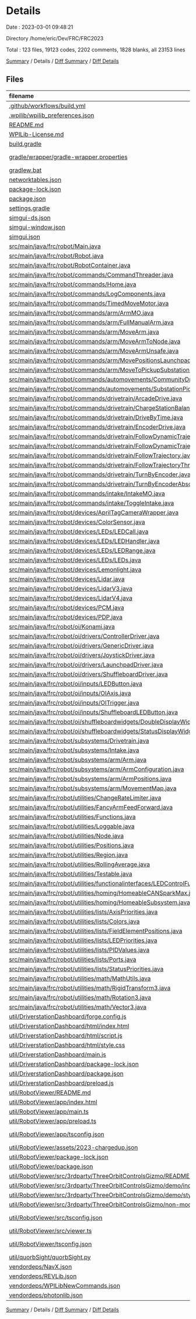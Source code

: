# Details

Date : 2023-03-01 09:48:21

Directory /home/eric/Dev/FRC/FRC2023

Total : 123 files,  19123 codes, 2202 comments, 1828 blanks, all 23153 lines

[Summary](results.md) / Details / [Diff Summary](diff.md) / [Diff Details](diff-details.md)

## Files
| filename | language | code | comment | blank | total |
| :--- | :--- | ---: | ---: | ---: | ---: |
| [.github/workflows/build.yml](/.github/workflows/build.yml) | YAML | 18 | 12 | 9 | 39 |
| [.wpilib/wpilib_preferences.json](/.wpilib/wpilib_preferences.json) | JSON | 6 | 0 | 0 | 6 |
| [README.md](/README.md) | Markdown | 36 | 0 | 13 | 49 |
| [WPILib-License.md](/WPILib-License.md) | Markdown | 22 | 0 | 3 | 25 |
| [build.gradle](/build.gradle) | Groovy | 60 | 19 | 21 | 100 |
| [gradle/wrapper/gradle-wrapper.properties](/gradle/wrapper/gradle-wrapper.properties) | Java Properties | 5 | 0 | 1 | 6 |
| [gradlew.bat](/gradlew.bat) | Batch | 70 | 0 | 22 | 92 |
| [networktables.json](/networktables.json) | JSON | 1 | 0 | 1 | 2 |
| [package-lock.json](/package-lock.json) | JSON | 6 | 0 | 1 | 7 |
| [package.json](/package.json) | JSON | 1 | 0 | 1 | 2 |
| [settings.gradle](/settings.gradle) | Groovy | 26 | 0 | 2 | 28 |
| [simgui-ds.json](/simgui-ds.json) | JSON | 134 | 0 | 1 | 135 |
| [simgui-window.json](/simgui-window.json) | JSON | 121 | 0 | 1 | 122 |
| [simgui.json](/simgui.json) | JSON | 68 | 0 | 1 | 69 |
| [src/main/java/frc/robot/Main.java](/src/main/java/frc/robot/Main.java) | Java | 8 | 3 | 5 | 16 |
| [src/main/java/frc/robot/Robot.java](/src/main/java/frc/robot/Robot.java) | Java | 79 | 3 | 19 | 101 |
| [src/main/java/frc/robot/RobotContainer.java](/src/main/java/frc/robot/RobotContainer.java) | Java | 216 | 18 | 58 | 292 |
| [src/main/java/frc/robot/commands/CommandThreader.java](/src/main/java/frc/robot/commands/CommandThreader.java) | Java | 68 | 38 | 24 | 130 |
| [src/main/java/frc/robot/commands/Home.java](/src/main/java/frc/robot/commands/Home.java) | Java | 75 | 3 | 17 | 95 |
| [src/main/java/frc/robot/commands/LogComponents.java](/src/main/java/frc/robot/commands/LogComponents.java) | Java | 67 | 9 | 23 | 99 |
| [src/main/java/frc/robot/commands/TimedMoveMotor.java](/src/main/java/frc/robot/commands/TimedMoveMotor.java) | Java | 34 | 0 | 9 | 43 |
| [src/main/java/frc/robot/commands/arm/ArmMO.java](/src/main/java/frc/robot/commands/arm/ArmMO.java) | Java | 115 | 1 | 19 | 135 |
| [src/main/java/frc/robot/commands/arm/FullManualArm.java](/src/main/java/frc/robot/commands/arm/FullManualArm.java) | Java | 67 | 10 | 10 | 87 |
| [src/main/java/frc/robot/commands/arm/MoveArm.java](/src/main/java/frc/robot/commands/arm/MoveArm.java) | Java | 58 | 9 | 17 | 84 |
| [src/main/java/frc/robot/commands/arm/MoveArmToNode.java](/src/main/java/frc/robot/commands/arm/MoveArmToNode.java) | Java | 59 | 7 | 15 | 81 |
| [src/main/java/frc/robot/commands/arm/MoveArmUnsafe.java](/src/main/java/frc/robot/commands/arm/MoveArmUnsafe.java) | Java | 58 | 10 | 15 | 83 |
| [src/main/java/frc/robot/commands/arm/MovePositionsLaunchpad.java](/src/main/java/frc/robot/commands/arm/MovePositionsLaunchpad.java) | Java | 140 | 9 | 23 | 172 |
| [src/main/java/frc/robot/commands/arm/MoveToPickupSubstation.java](/src/main/java/frc/robot/commands/arm/MoveToPickupSubstation.java) | Java | 75 | 7 | 17 | 99 |
| [src/main/java/frc/robot/commands/automovements/CommunityDropOff.java](/src/main/java/frc/robot/commands/automovements/CommunityDropOff.java) | Java | 99 | 4 | 11 | 114 |
| [src/main/java/frc/robot/commands/automovements/SubstationPickup.java](/src/main/java/frc/robot/commands/automovements/SubstationPickup.java) | Java | 78 | 1 | 8 | 87 |
| [src/main/java/frc/robot/commands/drivetrain/ArcadeDrive.java](/src/main/java/frc/robot/commands/drivetrain/ArcadeDrive.java) | Java | 144 | 27 | 38 | 209 |
| [src/main/java/frc/robot/commands/drivetrain/ChargeStationBalance.java](/src/main/java/frc/robot/commands/drivetrain/ChargeStationBalance.java) | Java | 47 | 0 | 13 | 60 |
| [src/main/java/frc/robot/commands/drivetrain/DriveByTime.java](/src/main/java/frc/robot/commands/drivetrain/DriveByTime.java) | Java | 44 | 9 | 9 | 62 |
| [src/main/java/frc/robot/commands/drivetrain/EncoderDrive.java](/src/main/java/frc/robot/commands/drivetrain/EncoderDrive.java) | Java | 43 | 24 | 14 | 81 |
| [src/main/java/frc/robot/commands/drivetrain/FollowDynamicTrajectory.java](/src/main/java/frc/robot/commands/drivetrain/FollowDynamicTrajectory.java) | Java | 92 | 34 | 28 | 154 |
| [src/main/java/frc/robot/commands/drivetrain/FollowDynamicTrajectoryThreaded.java](/src/main/java/frc/robot/commands/drivetrain/FollowDynamicTrajectoryThreaded.java) | Java | 89 | 34 | 28 | 151 |
| [src/main/java/frc/robot/commands/drivetrain/FollowTrajectory.java](/src/main/java/frc/robot/commands/drivetrain/FollowTrajectory.java) | Java | 46 | 10 | 14 | 70 |
| [src/main/java/frc/robot/commands/drivetrain/FollowTrajectoryThreaded.java](/src/main/java/frc/robot/commands/drivetrain/FollowTrajectoryThreaded.java) | Java | 65 | 21 | 22 | 108 |
| [src/main/java/frc/robot/commands/drivetrain/TurnByEncoder.java](/src/main/java/frc/robot/commands/drivetrain/TurnByEncoder.java) | Java | 11 | 9 | 5 | 25 |
| [src/main/java/frc/robot/commands/drivetrain/TurnByEncoderAbsolute.java](/src/main/java/frc/robot/commands/drivetrain/TurnByEncoderAbsolute.java) | Java | 41 | 12 | 17 | 70 |
| [src/main/java/frc/robot/commands/intake/IntakeMO.java](/src/main/java/frc/robot/commands/intake/IntakeMO.java) | Java | 27 | 0 | 7 | 34 |
| [src/main/java/frc/robot/commands/intake/ToggleIntake.java](/src/main/java/frc/robot/commands/intake/ToggleIntake.java) | Java | 65 | 7 | 17 | 89 |
| [src/main/java/frc/robot/devices/AprilTagCameraWrapper.java](/src/main/java/frc/robot/devices/AprilTagCameraWrapper.java) | Java | 47 | 30 | 14 | 91 |
| [src/main/java/frc/robot/devices/ColorSensor.java](/src/main/java/frc/robot/devices/ColorSensor.java) | Java | 134 | 56 | 26 | 216 |
| [src/main/java/frc/robot/devices/LEDs/LEDCall.java](/src/main/java/frc/robot/devices/LEDs/LEDCall.java) | Java | 132 | 74 | 33 | 239 |
| [src/main/java/frc/robot/devices/LEDs/LEDHandler.java](/src/main/java/frc/robot/devices/LEDs/LEDHandler.java) | Java | 4 | 3 | 2 | 9 |
| [src/main/java/frc/robot/devices/LEDs/LEDRange.java](/src/main/java/frc/robot/devices/LEDs/LEDRange.java) | Java | 54 | 31 | 13 | 98 |
| [src/main/java/frc/robot/devices/LEDs/LEDs.java](/src/main/java/frc/robot/devices/LEDs/LEDs.java) | Java | 76 | 41 | 25 | 142 |
| [src/main/java/frc/robot/devices/Lemonlight.java](/src/main/java/frc/robot/devices/Lemonlight.java) | Java | 127 | 87 | 36 | 250 |
| [src/main/java/frc/robot/devices/Lidar.java](/src/main/java/frc/robot/devices/Lidar.java) | Java | 9 | 11 | 5 | 25 |
| [src/main/java/frc/robot/devices/LidarV3.java](/src/main/java/frc/robot/devices/LidarV3.java) | Java | 98 | 29 | 25 | 152 |
| [src/main/java/frc/robot/devices/LidarV4.java](/src/main/java/frc/robot/devices/LidarV4.java) | Java | 106 | 49 | 35 | 190 |
| [src/main/java/frc/robot/devices/PCM.java](/src/main/java/frc/robot/devices/PCM.java) | Java | 113 | 37 | 33 | 183 |
| [src/main/java/frc/robot/devices/PDP.java](/src/main/java/frc/robot/devices/PDP.java) | Java | 51 | 3 | 18 | 72 |
| [src/main/java/frc/robot/oi/Konami.java](/src/main/java/frc/robot/oi/Konami.java) | Java | 71 | 19 | 20 | 110 |
| [src/main/java/frc/robot/oi/drivers/ControllerDriver.java](/src/main/java/frc/robot/oi/drivers/ControllerDriver.java) | Java | 65 | 18 | 12 | 95 |
| [src/main/java/frc/robot/oi/drivers/GenericDriver.java](/src/main/java/frc/robot/oi/drivers/GenericDriver.java) | Java | 39 | 49 | 13 | 101 |
| [src/main/java/frc/robot/oi/drivers/JoystickDriver.java](/src/main/java/frc/robot/oi/drivers/JoystickDriver.java) | Java | 53 | 11 | 15 | 79 |
| [src/main/java/frc/robot/oi/drivers/LaunchpadDriver.java](/src/main/java/frc/robot/oi/drivers/LaunchpadDriver.java) | Java | 62 | 14 | 22 | 98 |
| [src/main/java/frc/robot/oi/drivers/ShuffleboardDriver.java](/src/main/java/frc/robot/oi/drivers/ShuffleboardDriver.java) | Java | 49 | 45 | 16 | 110 |
| [src/main/java/frc/robot/oi/inputs/LEDButton.java](/src/main/java/frc/robot/oi/inputs/LEDButton.java) | Java | 43 | 18 | 16 | 77 |
| [src/main/java/frc/robot/oi/inputs/OIAxis.java](/src/main/java/frc/robot/oi/inputs/OIAxis.java) | Java | 64 | 59 | 23 | 146 |
| [src/main/java/frc/robot/oi/inputs/OITrigger.java](/src/main/java/frc/robot/oi/inputs/OITrigger.java) | Java | 54 | 64 | 17 | 135 |
| [src/main/java/frc/robot/oi/inputs/ShuffleboardLEDButton.java](/src/main/java/frc/robot/oi/inputs/ShuffleboardLEDButton.java) | Java | 41 | 24 | 13 | 78 |
| [src/main/java/frc/robot/oi/shuffleboardwidgets/DoubleDisplayWidget.java](/src/main/java/frc/robot/oi/shuffleboardwidgets/DoubleDisplayWidget.java) | Java | 12 | 14 | 7 | 33 |
| [src/main/java/frc/robot/oi/shuffleboardwidgets/StatusDisplayWidget.java](/src/main/java/frc/robot/oi/shuffleboardwidgets/StatusDisplayWidget.java) | Java | 78 | 72 | 26 | 176 |
| [src/main/java/frc/robot/subsystems/Drivetrain.java](/src/main/java/frc/robot/subsystems/Drivetrain.java) | Java | 489 | 245 | 122 | 856 |
| [src/main/java/frc/robot/subsystems/Intake.java](/src/main/java/frc/robot/subsystems/Intake.java) | Java | 99 | 36 | 23 | 158 |
| [src/main/java/frc/robot/subsystems/arm/Arm.java](/src/main/java/frc/robot/subsystems/arm/Arm.java) | Java | 396 | 101 | 95 | 592 |
| [src/main/java/frc/robot/subsystems/arm/ArmConfiguration.java](/src/main/java/frc/robot/subsystems/arm/ArmConfiguration.java) | Java | 297 | 35 | 66 | 398 |
| [src/main/java/frc/robot/subsystems/arm/ArmPositions.java](/src/main/java/frc/robot/subsystems/arm/ArmPositions.java) | Java | 21 | 0 | 6 | 27 |
| [src/main/java/frc/robot/subsystems/arm/MovementMap.java](/src/main/java/frc/robot/subsystems/arm/MovementMap.java) | Java | 143 | 14 | 32 | 189 |
| [src/main/java/frc/robot/utilities/ChangeRateLimiter.java](/src/main/java/frc/robot/utilities/ChangeRateLimiter.java) | Java | 40 | 29 | 13 | 82 |
| [src/main/java/frc/robot/utilities/FancyArmFeedForward.java](/src/main/java/frc/robot/utilities/FancyArmFeedForward.java) | Java | 50 | 0 | 13 | 63 |
| [src/main/java/frc/robot/utilities/Functions.java](/src/main/java/frc/robot/utilities/Functions.java) | Java | 98 | 69 | 19 | 186 |
| [src/main/java/frc/robot/utilities/Loggable.java](/src/main/java/frc/robot/utilities/Loggable.java) | Java | 17 | 6 | 8 | 31 |
| [src/main/java/frc/robot/utilities/Node.java](/src/main/java/frc/robot/utilities/Node.java) | Java | 23 | 0 | 8 | 31 |
| [src/main/java/frc/robot/utilities/Positions.java](/src/main/java/frc/robot/utilities/Positions.java) | Java | 66 | 4 | 15 | 85 |
| [src/main/java/frc/robot/utilities/Region.java](/src/main/java/frc/robot/utilities/Region.java) | Java | 36 | 6 | 11 | 53 |
| [src/main/java/frc/robot/utilities/RollingAverage.java](/src/main/java/frc/robot/utilities/RollingAverage.java) | Java | 37 | 20 | 14 | 71 |
| [src/main/java/frc/robot/utilities/Testable.java](/src/main/java/frc/robot/utilities/Testable.java) | Java | 40 | 4 | 14 | 58 |
| [src/main/java/frc/robot/utilities/functionalinterfaces/LEDControlFunction.java](/src/main/java/frc/robot/utilities/functionalinterfaces/LEDControlFunction.java) | Java | 4 | 9 | 3 | 16 |
| [src/main/java/frc/robot/utilities/homing/HomeableCANSparkMax.java](/src/main/java/frc/robot/utilities/homing/HomeableCANSparkMax.java) | Java | 185 | 13 | 24 | 222 |
| [src/main/java/frc/robot/utilities/homing/HomeableSubsystem.java](/src/main/java/frc/robot/utilities/homing/HomeableSubsystem.java) | Java | 4 | 3 | 2 | 9 |
| [src/main/java/frc/robot/utilities/lists/AxisPriorities.java](/src/main/java/frc/robot/utilities/lists/AxisPriorities.java) | Java | 8 | 3 | 2 | 13 |
| [src/main/java/frc/robot/utilities/lists/Colors.java](/src/main/java/frc/robot/utilities/lists/Colors.java) | Java | 14 | 10 | 4 | 28 |
| [src/main/java/frc/robot/utilities/lists/FieldElementPositions.java](/src/main/java/frc/robot/utilities/lists/FieldElementPositions.java) | Java | 63 | 6 | 7 | 76 |
| [src/main/java/frc/robot/utilities/lists/LEDPriorities.java](/src/main/java/frc/robot/utilities/lists/LEDPriorities.java) | Java | 12 | 9 | 3 | 24 |
| [src/main/java/frc/robot/utilities/lists/PIDValues.java](/src/main/java/frc/robot/utilities/lists/PIDValues.java) | Java | 3 | 3 | 2 | 8 |
| [src/main/java/frc/robot/utilities/lists/Ports.java](/src/main/java/frc/robot/utilities/lists/Ports.java) | Java | 45 | 11 | 9 | 65 |
| [src/main/java/frc/robot/utilities/lists/StatusPriorities.java](/src/main/java/frc/robot/utilities/lists/StatusPriorities.java) | Java | 8 | 9 | 3 | 20 |
| [src/main/java/frc/robot/utilities/math/MathUtils.java](/src/main/java/frc/robot/utilities/math/MathUtils.java) | Java | 47 | 62 | 14 | 123 |
| [src/main/java/frc/robot/utilities/math/RigidTransform3.java](/src/main/java/frc/robot/utilities/math/RigidTransform3.java) | Java | 19 | 26 | 8 | 53 |
| [src/main/java/frc/robot/utilities/math/Rotation3.java](/src/main/java/frc/robot/utilities/math/Rotation3.java) | Java | 85 | 50 | 18 | 153 |
| [src/main/java/frc/robot/utilities/math/Vector3.java](/src/main/java/frc/robot/utilities/math/Vector3.java) | Java | 89 | 113 | 31 | 233 |
| [util/DriverstationDashboard/forge.config.js](/util/DriverstationDashboard/forge.config.js) | JavaScript | 22 | 0 | 1 | 23 |
| [util/DriverstationDashboard/html/index.html](/util/DriverstationDashboard/html/index.html) | HTML | 22 | 1 | 1 | 24 |
| [util/DriverstationDashboard/html/script.js](/util/DriverstationDashboard/html/script.js) | JavaScript | 66 | 1 | 15 | 82 |
| [util/DriverstationDashboard/html/style.css](/util/DriverstationDashboard/html/style.css) | CSS | 173 | 0 | 13 | 186 |
| [util/DriverstationDashboard/main.js](/util/DriverstationDashboard/main.js) | JavaScript | 39 | 0 | 8 | 47 |
| [util/DriverstationDashboard/package-lock.json](/util/DriverstationDashboard/package-lock.json) | JSON | 10,333 | 0 | 1 | 10,334 |
| [util/DriverstationDashboard/package.json](/util/DriverstationDashboard/package.json) | JSON | 45 | 0 | 1 | 46 |
| [util/DriverstationDashboard/preload.js](/util/DriverstationDashboard/preload.js) | JavaScript | 7 | 0 | 1 | 8 |
| [util/RobotViewer/README.md](/util/RobotViewer/README.md) | Markdown | 2 | 0 | 2 | 4 |
| [util/RobotViewer/app/index.html](/util/RobotViewer/app/index.html) | HTML | 60 | 1 | 9 | 70 |
| [util/RobotViewer/app/main.ts](/util/RobotViewer/app/main.ts) | TypeScript | 61 | 9 | 10 | 80 |
| [util/RobotViewer/app/preload.ts](/util/RobotViewer/app/preload.ts) | TypeScript | 5 | 0 | 2 | 7 |
| [util/RobotViewer/app/tsconfig.json](/util/RobotViewer/app/tsconfig.json) | JSON with Comments | 15 | 0 | 0 | 15 |
| [util/RobotViewer/assets/2023-chargedup.json](/util/RobotViewer/assets/2023-chargedup.json) | JSON | 19 | 0 | 1 | 20 |
| [util/RobotViewer/package-lock.json](/util/RobotViewer/package-lock.json) | JSON | 879 | 0 | 1 | 880 |
| [util/RobotViewer/package.json](/util/RobotViewer/package.json) | JSON | 22 | 0 | 1 | 23 |
| [util/RobotViewer/src/3rdparty/ThreeOrbitControlsGizmo/README.md](/util/RobotViewer/src/3rdparty/ThreeOrbitControlsGizmo/README.md) | Markdown | 74 | 0 | 21 | 95 |
| [util/RobotViewer/src/3rdparty/ThreeOrbitControlsGizmo/demo/index.html](/util/RobotViewer/src/3rdparty/ThreeOrbitControlsGizmo/demo/index.html) | HTML | 12 | 0 | 2 | 14 |
| [util/RobotViewer/src/3rdparty/ThreeOrbitControlsGizmo/demo/style.css](/util/RobotViewer/src/3rdparty/ThreeOrbitControlsGizmo/demo/style.css) | CSS | 26 | 0 | 5 | 31 |
| [util/RobotViewer/src/3rdparty/ThreeOrbitControlsGizmo/non-module/README.md](/util/RobotViewer/src/3rdparty/ThreeOrbitControlsGizmo/non-module/README.md) | Markdown | 4 | 0 | 2 | 6 |
| [util/RobotViewer/src/tsconfig.json](/util/RobotViewer/src/tsconfig.json) | JSON with Comments | 7 | 2 | 0 | 9 |
| [util/RobotViewer/src/viewer.ts](/util/RobotViewer/src/viewer.ts) | TypeScript | 302 | 55 | 63 | 420 |
| [util/RobotViewer/tsconfig.json](/util/RobotViewer/tsconfig.json) | JSON with Comments | 7 | 0 | 1 | 8 |
| [util/quorbSight/quorbSight.py](/util/quorbSight/quorbSight.py) | Python | 131 | 29 | 33 | 193 |
| [vendordeps/NavX.json](/vendordeps/NavX.json) | JSON | 35 | 0 | 0 | 35 |
| [vendordeps/REVLib.json](/vendordeps/REVLib.json) | JSON | 73 | 0 | 0 | 73 |
| [vendordeps/WPILibNewCommands.json](/vendordeps/WPILibNewCommands.json) | JSON | 37 | 0 | 1 | 38 |
| [vendordeps/photonlib.json](/vendordeps/photonlib.json) | JSON | 41 | 0 | 0 | 41 |

[Summary](results.md) / Details / [Diff Summary](diff.md) / [Diff Details](diff-details.md)